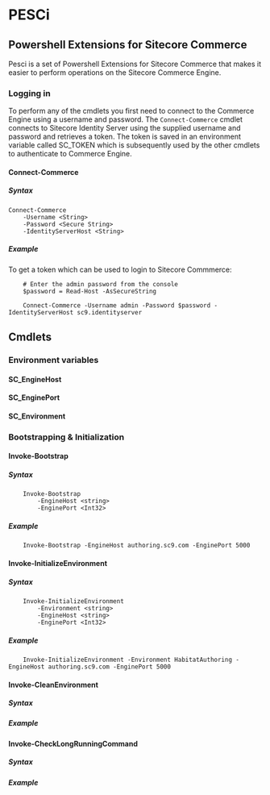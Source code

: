 # PESCi
## Powershell Extensions for Sitecore Commerce

Pesci is a set of Powershell Extensions for Sitecore Commerce that makes it easier to perform operations on the Sitecore Commerce Engine. 

### Logging in

To perform any of the cmdlets you first need to connect to the Commerce Engine using a username and password. The `Connect-Commerce` cmdlet connects to Sitecore Identity Server using the supplied username and password and retrieves a token. The token is saved in an environment variable called SC_TOKEN which is subsequently used by the other cmdlets to authenticate to Commerce Engine. 

#### Connect-Commerce 

##### Syntax
```
Connect-Commerce 
    -Username <String> 
    -Password <Secure String> 
    -IdentityServerHost <String>
```

##### Example
To get a token which can be used to login to Sitecore Commmerce:

```
    # Enter the admin password from the console
    $password = Read-Host -AsSecureString

    Connect-Commerce -Username admin -Password $password -IdentityServerHost sc9.identityserver 
```

## Cmdlets

### Environment variables

#### SC_EngineHost

#### SC_EnginePort

#### SC_Environment

### Bootstrapping & Initialization

#### Invoke-Bootstrap

##### Syntax

```
    Invoke-Bootstrap 
        -EngineHost <string>
        -EnginePort <Int32>
```

##### Example 

```
    Invoke-Bootstrap -EngineHost authoring.sc9.com -EnginePort 5000
```

#### Invoke-InitializeEnvironment

##### Syntax

```
    Invoke-InitializeEnvironment
        -Environment <string>
        -EngineHost <string>
        -EnginePort <Int32>
```

##### Example 

```
    Invoke-InitializeEnvironment -Environment HabitatAuthoring -EngineHost authoring.sc9.com -EnginePort 5000
```

#### Invoke-CleanEnvironment

##### Syntax

##### Example 

#### Invoke-CheckLongRunningCommand

##### Syntax

##### Example 


